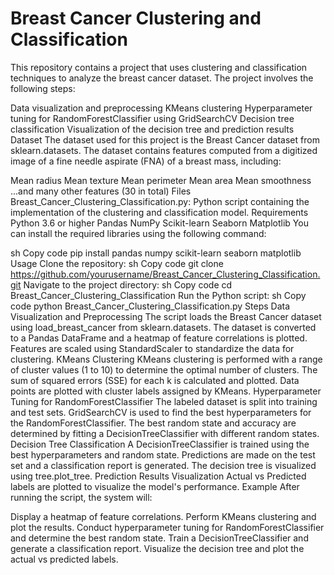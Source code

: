 # Breast Cancer Clustering and Classification
This repository contains a project that uses clustering and classification techniques to analyze the breast cancer dataset. The project involves the following steps:

Data visualization and preprocessing
KMeans clustering
Hyperparameter tuning for RandomForestClassifier using GridSearchCV
Decision tree classification
Visualization of the decision tree and prediction results
Dataset
The dataset used for this project is the Breast Cancer dataset from sklearn.datasets. The dataset contains features computed from a digitized image of a fine needle aspirate (FNA) of a breast mass, including:

Mean radius
Mean texture
Mean perimeter
Mean area
Mean smoothness
...and many other features (30 in total)
Files
Breast_Cancer_Clustering_Classification.py: Python script containing the implementation of the clustering and classification model.
Requirements
Python 3.6 or higher
Pandas
NumPy
Scikit-learn
Seaborn
Matplotlib
You can install the required libraries using the following command:

sh
Copy code
pip install pandas numpy scikit-learn seaborn matplotlib
Usage
Clone the repository:
sh
Copy code
git clone https://github.com/yourusername/Breast_Cancer_Clustering_Classification.git
Navigate to the project directory:
sh
Copy code
cd Breast_Cancer_Clustering_Classification
Run the Python script:
sh
Copy code
python Breast_Cancer_Clustering_Classification.py
Steps
Data Visualization and Preprocessing
The script loads the Breast Cancer dataset using load_breast_cancer from sklearn.datasets.
The dataset is converted to a Pandas DataFrame and a heatmap of feature correlations is plotted.
Features are scaled using StandardScaler to standardize the data for clustering.
KMeans Clustering
KMeans clustering is performed with a range of cluster values (1 to 10) to determine the optimal number of clusters.
The sum of squared errors (SSE) for each k is calculated and plotted.
Data points are plotted with cluster labels assigned by KMeans.
Hyperparameter Tuning for RandomForestClassifier
The labeled dataset is split into training and test sets.
GridSearchCV is used to find the best hyperparameters for the RandomForestClassifier.
The best random state and accuracy are determined by fitting a DecisionTreeClassifier with different random states.
Decision Tree Classification
A DecisionTreeClassifier is trained using the best hyperparameters and random state.
Predictions are made on the test set and a classification report is generated.
The decision tree is visualized using tree.plot_tree.
Prediction Results Visualization
Actual vs Predicted labels are plotted to visualize the model's performance.
Example
After running the script, the system will:

Display a heatmap of feature correlations.
Perform KMeans clustering and plot the results.
Conduct hyperparameter tuning for RandomForestClassifier and determine the best random state.
Train a DecisionTreeClassifier and generate a classification report.
Visualize the decision tree and plot the actual vs predicted labels.
